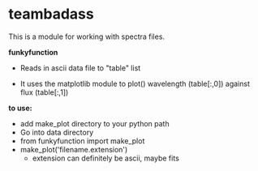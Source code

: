 # teambadass



This is a module for working with spectra files.





__funkyfunction__

* Reads in ascii data file to "table" list


* It uses the matplotlib module to plot() wavelength (table[:,0]) against flux (table[:,1])

__to use:__

* add make_plot directory to your python path
* Go into data directory
* from funkyfunction import make_plot
* make_plot('filename.extension')
  * extension can definitely be ascii, maybe fits